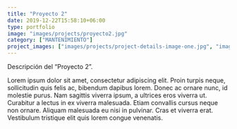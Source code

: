 ```yaml
---
title: "Proyecto 2"
date: 2019-12-22T15:58:10+06:00
type: portfolio
image: "images/projects/proyecto2.jpg"
category: ["MANTENIMIENTO"]
project_images: ["images/projects/project-details-image-one.jpg", "images/projects/project-details-image-two.jpg"]
---
```


Descripción del “Proyecto 2”.

Lorem ipsum dolor sit amet, consectetur adipiscing elit. Proin turpis neque, sollicitudin quis felis ac, bibendum dapibus lorem. Donec ac ornare nunc, id molestie purus. Nam sagittis viverra ipsum, a ultrices eros viverra ut. Curabitur a lectus in ex viverra malesuada. Etiam convallis cursus neque non ornare. Aliquam malesuada eu nisi in pulvinar. Cras et viverra erat. Vestibulum tristique elit quis lorem congue venenatis.

